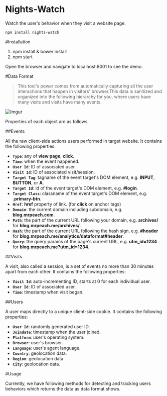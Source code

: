 Nights-Watch
============

Watch the user's behavior when they visit a website page.

    npm install nights-watch

#Installation

1. npm install & bower install
2. npm start

Open the browser and navigate to localhost:9001 to see the demo.

#Data Format
> This tool's power comes from automatically capturing all the user interactions that happen in visitors' browser.This data is sanitized and organized into the following hierarchy for you, where users have many visits and visits have many events.

![Imgur](http://i.imgur.com/puakWWX.png?1)

Properties of each object are as follows.

##Events

All the raw client-side actions users performed in target website. It contains the following properties:

* **`Type`**: any of **view page**, **click**.
* **`Time`**: when the event happened.
* **`User Id`**: ID of associated user.
* **`Visit Id`**: ID of associated visit/session.
* **`Target Tag`**: tagname of the event target's DOM element, e.g. **INPUT**, **BUTTON**, or **A**.
* **`Target Id`**: id of the event target's DOM element, e.g. **#login**.
* **`Target Class`**: classname of the event target's DOM element, e.g. **.primary-btn**.
* **`Href`**: **href** property of link. (for **click** on anchor tags)
* **`Domain`**: the current domain including subdomain, e.g. **blog.mrpeach.com**.
* **`Path`**: the part of the current URL following your domain, e.g. **archives/** for **blog.mrpeach.me/archives/**.
* **`Hash`**: the part of the current URL following the hash sign, e.g. **#header** for **blog.mrpeach.me/analytics/dataformat#header**.
* **`Query`**: the query params of the page's current URL, e.g. **utm_id=1234** for **blog.mrpeach.me?utm_id=1234**.

##Visits

A visit, also called a session, is a set of events no more than 30 minutes apart from each other. It contains the following properties:

* **`Visit Id`**: auto-incrementing ID, starts at 0 for each individual user.
* **`User Id`**: ID of associated user.
* **`Time`**: timestamp when visit began.

##Users

A user maps directly to a unique client-side cookie. It contains the following properties:

* **`User Id`**: randomly generated user ID.
* **`Joindate`**: timestamp when the user joined.
* **`Platform`**: user's operating system.
* **`Browser`**: user's browser.
* **`Language`**: user's agent language.
* **`Country`**: geolocation data.
* **`Region`**: geolocation data.
* **`City`**: geolocation data.

#Usage

Currently, we have following methods for detecting and tracking users behaviors which returns the data as data format shows.



